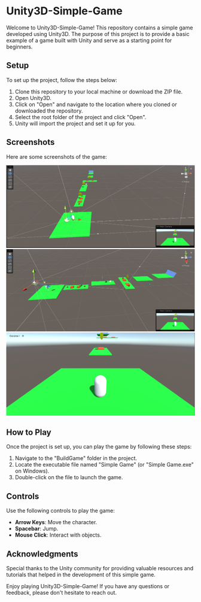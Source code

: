 # Unity3D-Simple-Game

Welcome to Unity3D-Simple-Game! This repository contains a simple game developed using Unity3D. The purpose of this project is to provide a basic example of a game built with Unity and serve as a starting point for beginners.

## Setup

To set up the project, follow the steps below:

1. Clone this repository to your local machine or download the ZIP file.
2. Open Unity3D.
3. Click on "Open" and navigate to the location where you cloned or downloaded the repository.
4. Select the root folder of the project and click "Open".
5. Unity will import the project and set it up for you.

## Screenshots

Here are some screenshots of the game:

![Screenshot 1](/images/screenshot1.png)
![Screenshot 2](/images/screenshot2.png)
![Screenshot 3](/images/screenshot3.png)

## How to Play

Once the project is set up, you can play the game by following these steps:

1. Navigate to the "BuildGame" folder in the project.
2. Locate the executable file named "Simple Game" (or "Simple Game.exe" on Windows).
3. Double-click on the file to launch the game.

## Controls

Use the following controls to play the game:

- **Arrow Keys**: Move the character.
- **Spacebar**: Jump.
- **Mouse Click**: Interact with objects.


## Acknowledgments

Special thanks to the Unity community for providing valuable resources and tutorials that helped in the development of this simple game.

Enjoy playing Unity3D-Simple-Game! If you have any questions or feedback, please don't hesitate to reach out.
